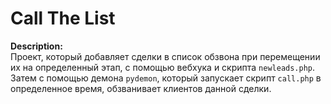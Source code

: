 #  Call The List 
**Description:**  
Проект, который добавляет сделки в список обзвона при перемещении их на определенный этап,
 с помощью вебхука и скрипта `newleads.php`. Затем с помощью демона `pydemon`, который
 запускает скрипт `call.php` в определенное время, обзванивает клиентов данной сделки.